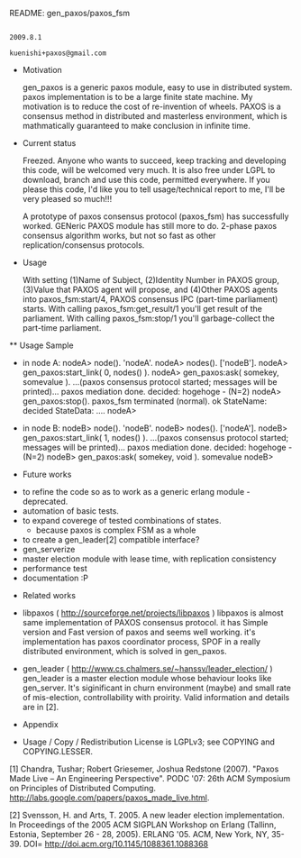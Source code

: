 README: gen_paxos/paxos_fsm

                                                                   2009.8.1
                                                   kuenishi+paxos@gmail.com

* Motivation

  gen_paxos is a generic paxos module, easy to use in distributed system.
 paxos implementation is to be a large finite state machine. My motivation
 is to reduce the cost of re-invention of wheels.
  PAXOS is a consensus method in distributed and masterless environment,
 which is mathmatically guaranteed to make conclusion in infinite time.


* Current status

  Freezed. Anyone who wants to succeed, keep tracking and developing this code,
 will be welcomed very much. It is also free under LGPL to download,  branch
 and use this code, permitted everywhere. If you please this code, I'd 
 like you to tell usage/technical report to me, I'll be very pleased so much!!!

  A prototype of paxos consensus protocol (paxos_fsm) has successfully worked.
 GENeric PAXOS module has still more to do. 2-phase paxos consensus 
 algorithm works, but not so fast as other replication/consensus protocols.


* Usage

  With setting (1)Name of Subject, (2)Identity Number in PAXOS group,
 (3)Value that PAXOS agent will propose, and (4)Other PAXOS agents into
 paxos_fsm:start/4, PAXOS consensus IPC (part-time parliament) starts. With
 calling paxos_fsm:get_result/1 you'll get result of the parliament. With
 calling paxos_fsm:stop/1 you'll garbage-collect the part-time parliament.

** Usage Sample
- in node A:
 nodeA> node().
 'nodeA'.
 nodeA> nodes().
 ['nodeB'].
 nodeA> gen_paxos:start_link( 0, nodes() ).
 nodeA> gen_paxos:ask( somekey, somevalue ).
 ...(paxos consensus protocol started; messages will be printed)...
 paxos mediation done. decided: hogehoge - (N=2)
 nodeA> gen_paxos:stop().
 paxos_fsm terminated (normal).
 ok
 StateName: decided
 StateData: ....
 nodeA>

- in node B:
 nodeB> node().
 'nodeB'.
 nodeB> nodes().
 ['nodeA'].
 nodeB> gen_paxos:start_link( 1, nodes() ).
 ...(paxos consensus protocol started; messages will be printed)...
 paxos mediation done. decided: hogehoge - (N=2)
 nodeB> gen_paxos:ask( somekey, void ).
 somevalue
 nodeB> 


* Future works

 - to refine the code so as to work as a generic erlang module - deprecated. 
 - automation of basic tests.
 - to expand coverege of tested combinations of states.
   - because paxos is complex FSM as a whole
 - to create a gen_leader[2] compatible interface?
 - gen_serverize
 - master election module with lease time, with replication consistency
 - performance test
 - documentation :P


* Related works

 - libpaxos ( http://sourceforge.net/projects/libpaxos )
 libpaxos is almost same implementation of PAXOS consensus protocol. it has Simple
 version and Fast version of paxos and seems well working. it's implementation
 has paxos coordinator process, SPOF in a really distributed environment,
 which is solved in gen_paxos.

 - gen_leader ( http://www.cs.chalmers.se/~hanssv/leader_election/ )
 gen_leader is a master election module whose behaviour looks like gen_server.
 It's siginificant in churn environment (maybe) and small rate of mis-election,
 controllability with proirity. Valid information and details are in [2].


* Appendix
 - Usage / Copy / Redistribution License is LGPLv3; see COPYING and COPYING.LESSER.


[1] Chandra, Tushar; Robert Griesemer, Joshua Redstone (2007).
 "Paxos Made Live – An Engineering Perspective". PODC '07:
 26th ACM Symposium on Principles of Distributed Computing.
 http://labs.google.com/papers/paxos_made_live.html.

[2] Svensson, H. and Arts, T. 2005. A new leader election implementation. 
 In Proceedings of the 2005 ACM SIGPLAN Workshop on Erlang (Tallinn, Estonia, 
 September 26 - 28, 2005). ERLANG '05. ACM, New York, NY, 35-39. DOI= 
  http://doi.acm.org/10.1145/1088361.1088368 
